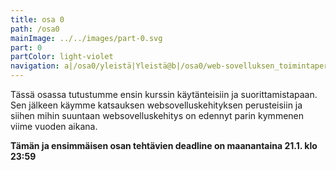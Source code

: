 ```yaml
---
title: osa 0
path: /osa0
mainImage: ../../images/part-0.svg
part: 0
partColor: light-violet
navigation: a|/osa0/yleistä|Yleistä@b|/osa0/web-sovelluksen_toimintaperiaatteita|WEB-sovelluksen toimintaperiaatteita
---
```


<div class="intro">

Tässä osassa tutustumme ensin kurssin käytänteisiin ja suorittamistapaan. Sen jälkeen käymme katsauksen websovelluskehityksen perusteisiin ja siihen mihin suuntaan websovelluskehitys on edennyt parin kymmenen viime vuoden aikana.

**Tämän ja ensimmäisen osan tehtävien deadline on maanantaina 21.1. klo 23:59**

</div>
